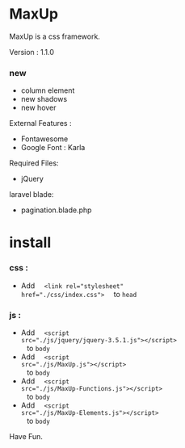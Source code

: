 # MaxUp
MaxUp is a css framework.

Version : 1.1.0

### new
* column element
* new shadows
* new hover


External Features : 
- Fontawesome
- Google Font : Karla

Required Files:
- jQuery

laravel blade:
- pagination.blade.php


# install


<h3> css : </h3> 

- Add <code> <span> <</span>link rel="stylesheet" href="./css/index.css"<span>> </span> </code> to <code>head</code>

<h3> js : </h3>

- Add <code> <span> <</span>script src="./js/jquery/jquery-3.5.1.js"<span>></span><span><</span>/script<span>> </span> </code> to <code>body</code>
- Add <code> <span> <</span>script src="./js/MaxUp.js"<span>></span><span><</span>/script<span>> </span> </code> to <code>body</code>
- Add <code> <span> <</span>script src="./js/MaxUp-Functions.js"<span>></span><span><</span>/script<span>> </span> </code> to <code>body</code>
- Add <code> <span> <</span>script src="./js/MaxUp-Elements.js"<span>></span><span><</span>/script<span>> </span> </code> to <code>body</code>

Have Fun.